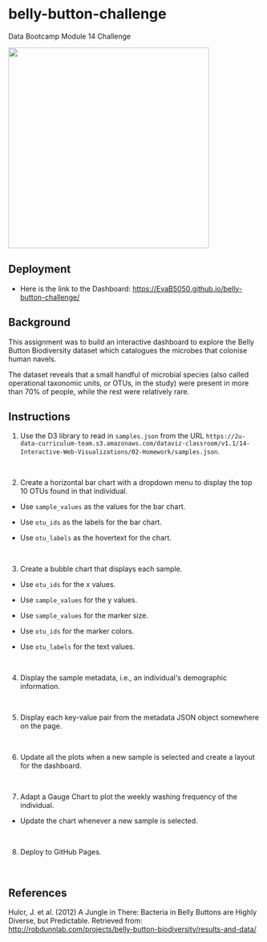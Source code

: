 # belly-button-challenge
Data Bootcamp Module 14 Challenge

<img width="400" height="400" src="https://img.wattpad.com/cover/327140707-200-k821010.jpg" alt="">

## Deployment
* Here is the link to the Dashboard:    https://EvaB5050.github.io/belly-button-challenge/

## Background
This assignment was to build an interactive dashboard to explore the Belly Button Biodiversity dataset which catalogues the microbes that colonise human navels.

The dataset reveals that a small handful of microbial species (also called operational taxonomic units, or OTUs, in the study) were present in more than 70% of people, while the rest were relatively rare.

## Instructions

1. Use the D3 library to read in `samples.json` from the URL `https://2u-data-curriculum-team.s3.amazonaws.com/dataviz-classroom/v1.1/14-Interactive-Web-Visualizations/02-Homework/samples.json`.  

<br>

2. Create a horizontal bar chart with a dropdown menu to display the top 10 OTUs found in that individual.

  *  Use `sample_values` as the values for the bar chart.

  *  Use `otu_ids` as the labels for the bar chart.

  *  Use `otu_labels` as the hovertext for the chart.  

<br>


3. Create a bubble chart that displays each sample.

  * Use `otu_ids` for the x values.

  * Use `sample_values` for the y values.

  * Use `sample_values` for the marker size.

  * Use `otu_ids` for the marker colors.

  * Use `otu_labels` for the text values.  
  
<br>


4. Display the sample metadata, i.e., an individual's demographic information.  

<br>


5. Display each key-value pair from the metadata JSON object somewhere on the page.  

<br>



6. Update all the plots when a new sample is selected and create a layout for the dashboard.  

<br>


7. Adapt a Gauge Chart to plot the weekly washing frequency of the individual.

  * Update the chart whenever a new sample is selected.  

<br>


8. Deploy to GitHub Pages.  

<br>

## References
Hulcr, J. et al. (2012) A Jungle in There: Bacteria in Belly Buttons are Highly Diverse, but Predictable. Retrieved from:
 http://robdunnlab.com/projects/belly-button-biodiversity/results-and-data/